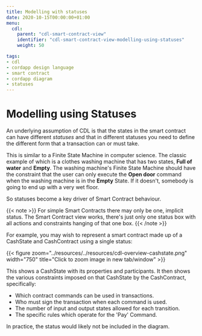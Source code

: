 ```yaml
---
title: Modelling with statuses
date: 2020-10-15T00:00:00+01:00
menu:
  cdl:
    parent: "cdl-smart-contract-view"
    identifier: "cdl-smart-contract-view-modelling-using-statuses"
    weight: 50

tags:
- cdl
- cordapp design language
- smart contract
- cordapp diagram
- statuses
---
```


# Modelling using Statuses

An underlying assumption of CDL is that the states in the smart contract can have different *statuses* and that in different statuses you need to define the different form that a transaction can or must take.

This is similar to a Finite State Machine in computer science. The classic example of which is a clothes washing machine that has two states, **Full of water** and **Empty**. The washing machine's Finite State Machine should have the constraint that the user can only execute the **Open door** command when the washing machine is in the **Empty** State. If it doesn't, somebody is going to end up with a very wet floor.

So statuses become a key driver of Smart Contract behaviour.

{{< note >}}
For simple Smart Contracts there may only be one, implicit status. The Smart Contract view works, there's just only one status box with all actions and constraints hanging of that one box.
{{< /note >}}

For example, you may wish to represent a smart contract made up of a CashState and CashContract using a single status:

 {{< figure zoom="../resources/../resources/cdl-overview-cashstate.png" width="750" title="Click to zoom image in new tab/window" >}}

This shows a CashState with its properties and participants. It then shows the various constraints imposed on that CashState by the CashContract, specifically:

 - Which contract commands can be used in transactions.
 - Who must sign the transaction when each command is used.
 - The number of input and output states allowed for each transition.
 - The specific rules which operate for the 'Pay' Command.

In practice, the status would likely not be included in the diagram.
